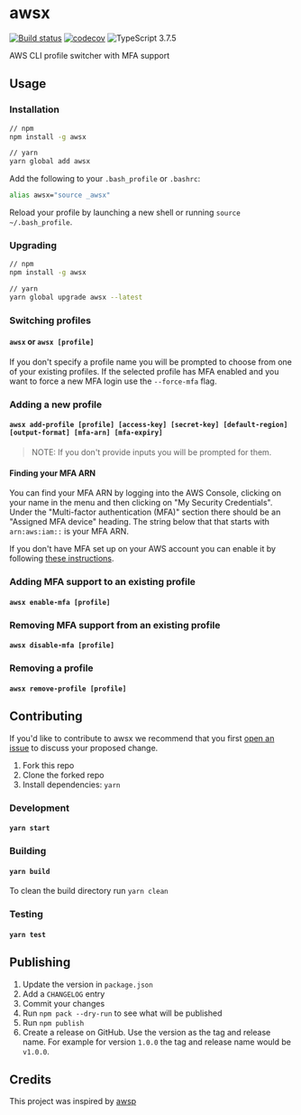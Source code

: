 # awsx

[![Build status](https://github.com/neofinancial/awsx/workflows/CI/badge.svg)](https://github.com/neofinancial/awsx/actions)
[![codecov](https://codecov.io/gh/neofinancial/awsx/branch/master/graph/badge.svg)](https://codecov.io/gh/neofinancial/awsx)
![TypeScript 3.7.5](https://img.shields.io/badge/TypeScript-3.7.5-brightgreen.svg)

AWS CLI profile switcher with MFA support

## Usage

### Installation

```sh
// npm
npm install -g awsx

// yarn
yarn global add awsx
```

Add the following to your `.bash_profile` or `.bashrc`:

```sh
alias awsx="source _awsx"
```

Reload your profile by launching a new shell or running `source ~/.bash_profile`.

### Upgrading

```sh
// npm
npm install -g awsx

// yarn
yarn global upgrade awsx --latest
```

### Switching profiles

#### `awsx` or `awsx [profile]`

If you don't specify a profile name you will be prompted to choose from one of your existing profiles. If the selected profile has MFA enabled and you want to force a new MFA login use the `--force-mfa` flag.

### Adding a new profile

#### `awsx add-profile [profile] [access-key] [secret-key] [default-region] [output-format] [mfa-arn] [mfa-expiry]`

> NOTE: If you don't provide inputs you will be prompted for them.

#### Finding your MFA ARN

You can find your MFA ARN by logging into the AWS Console, clicking on your name in the menu and then clicking on "My Security Credentials". Under the "Multi-factor authentication (MFA)" section there should be an "Assigned MFA device" heading. The string below that that starts with `arn:aws:iam::` is your MFA ARN.

If you don't have MFA set up on your AWS account you can enable it by following [these instructions](https://docs.aws.amazon.com/IAM/latest/UserGuide/id_credentials_mfa_enable_virtual.html).

### Adding MFA support to an existing profile

#### `awsx enable-mfa [profile]`

### Removing MFA support from an existing profile

#### `awsx disable-mfa [profile]`

### Removing a profile

#### `awsx remove-profile [profile]`

## Contributing

If you'd like to contribute to awsx we recommend that you first [open an issue](https://github.com/neofinancial/awsx/issues) to discuss your proposed change.

1. Fork this repo
1. Clone the forked repo
1. Install dependencies: `yarn`

### Development

#### `yarn start`

### Building

#### `yarn build`

To clean the build directory run `yarn clean`

### Testing

#### `yarn test`

## Publishing

1. Update the version in `package.json`
1. Add a `CHANGELOG` entry
1. Commit your changes
1. Run `npm pack --dry-run` to see what will be published
1. Run `npm publish`
1. Create a release on GitHub. Use the version as the tag and release name. For example for version `1.0.0` the tag and release name would be `v1.0.0`.

## Credits

This project was inspired by [awsp](https://github.com/johnnyopao/awsp)
